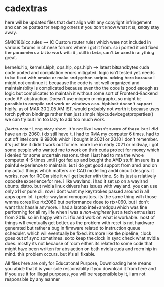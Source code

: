 # cadextras

here will be updated files that dont align with any copyright infringement and can be posted for helping others
 if you don't know what it is, kindly stay away.

SMIC180/icc.rules --> IC Custom router rules which were not included in various forums in chinese forums where i got it from. so i ported it and fixed the parameters a bit to work with it , still in beta, can't be used in anything great.

kernels.hip, kernels.hiph, ops.hip, ops.hiph --> latest bitsandbytes cuda code ported and compilation errors mitigated. logic isn't tested yet. needs to be fixed with cmake or 
make and python scripts. adding here because i might not continue it, becaause the code is not well organized and maintainablity is complicated because even tho the code is good enough as logic but complicated to maintain it without some sort of Frontend-Backend code API abstraction. 
Doesn't use miopen or  migraphx. so might be possible to compile and work on windows also.
hipblaslt doesn't support hipify. as of MAR 30 2.05 AM IST. would probably not worth it because uses torch python bindings rather than just simple hip/cudevicegetproperties()
we can try but i'm too lazy to add too much work.

//extra note:: Long story short . it's not like i wasn't aware of these. but i did have an rtx 2060. i do still have it. i had to RMA my computer 6 times. had to cut off intel
core i9 9900k which i bought in 2021 or 2020 i don't remember. it's just like it didn't work out for me. more like in early 2021 or midway, i got some people who wanted me to work
on their cuda project for money which i denied for some uncertain reasons. then i just had to rma the whole computer 4-5 times until i got fed up and bought the AMD stuff.
im sure its a painful experience to maintain. but i do get good support from amd. and on my actual things which matters are CAD modelling andd circuit designs. it works.
now for ROCm side it will get better with time. So its just a relatively opposite experience for me. i like wayland. i had it set up on a wayland ubuntu distro. but nvidia linux 
drivers has issues with wayland. you can use only x11 or pure cli. now i dont want my keystrokes passed around in all apps open lol. i prefer wayland comopositors.
its the same thing with those wmma cores like rtx2060 but performance close to rtx4060. but i don't want that hassle anymore. i had a laptop intel+amdgpu which was fine performing
for all my life when i was a *non-engineer* just a tech enthusiast from 2016. so im happy with it. i fix and work on what is workable. most of things will eventually get better.
as the problem with reset is not hardware generated but rather a bug in firmware related to instruction queue scheduler. which will eventually be fixed. its more like the pipeline, clock goes out of sync sometimes. so to keep the clock in sync check what nvidia does. mostly its not because of rocm either. its related to some code that might have been written for abstaction on both nvidia cuda and rocm hip in mind. this problem occurs. but it's all fixable. 

All files here are only for Educational Purpose, Downloading here means you abide that it is your sole responsiblity if you download it from here and if you use it for illegal purposes, you will be responsible by it, i am not responsible by any manner
